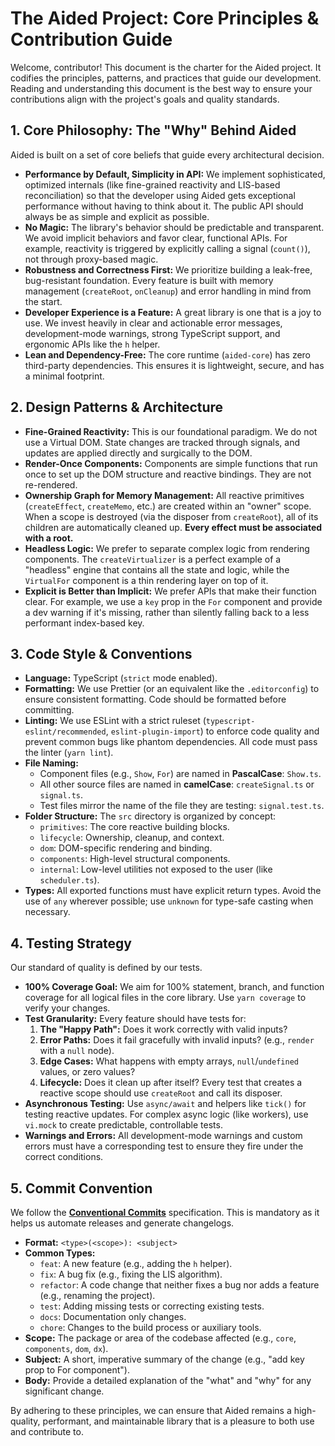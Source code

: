 # The Aided Project: Core Principles & Contribution Guide

Welcome, contributor! This document is the charter for the Aided project. It codifies the principles, patterns, and practices that guide our development. Reading and understanding this document is the best way to ensure your contributions align with the project's goals and quality standards.

## 1. Core Philosophy: The "Why" Behind Aided

Aided is built on a set of core beliefs that guide every architectural decision.

*   **Performance by Default, Simplicity in API:** We implement sophisticated, optimized internals (like fine-grained reactivity and LIS-based reconciliation) so that the developer using Aided gets exceptional performance without having to think about it. The public API should always be as simple and explicit as possible.
*   **No Magic:** The library's behavior should be predictable and transparent. We avoid implicit behaviors and favor clear, functional APIs. For example, reactivity is triggered by explicitly calling a signal (`count()`), not through proxy-based magic.
*   **Robustness and Correctness First:** We prioritize building a leak-free, bug-resistant foundation. Every feature is built with memory management (`createRoot`, `onCleanup`) and error handling in mind from the start.
*   **Developer Experience is a Feature:** A great library is one that is a joy to use. We invest heavily in clear and actionable error messages, development-mode warnings, strong TypeScript support, and ergonomic APIs like the `h` helper.
*   **Lean and Dependency-Free:** The core runtime (`aided-core`) has zero third-party dependencies. This ensures it is lightweight, secure, and has a minimal footprint.

## 2. Design Patterns & Architecture

*   **Fine-Grained Reactivity:** This is our foundational paradigm. We do not use a Virtual DOM. State changes are tracked through signals, and updates are applied directly and surgically to the DOM.
*   **Render-Once Components:** Components are simple functions that run once to set up the DOM structure and reactive bindings. They are not re-rendered.
*   **Ownership Graph for Memory Management:** All reactive primitives (`createEffect`, `createMemo`, etc.) are created within an "owner" scope. When a scope is destroyed (via the disposer from `createRoot`), all of its children are automatically cleaned up. **Every effect must be associated with a root.**
*   **Headless Logic:** We prefer to separate complex logic from rendering components. The `createVirtualizer` is a perfect example of a "headless" engine that contains all the state and logic, while the `VirtualFor` component is a thin rendering layer on top of it.
*   **Explicit is Better than Implicit:** We prefer APIs that make their function clear. For example, we use a `key` prop in the `For` component and provide a dev warning if it's missing, rather than silently falling back to a less performant index-based key.

## 3. Code Style & Conventions

*   **Language:** TypeScript (`strict` mode enabled).
*   **Formatting:** We use Prettier (or an equivalent like the `.editorconfig`) to ensure consistent formatting. Code should be formatted before committing.
*   **Linting:** We use ESLint with a strict ruleset (`typescript-eslint/recommended`, `eslint-plugin-import`) to enforce code quality and prevent common bugs like phantom dependencies. All code must pass the linter (`yarn lint`).
*   **File Naming:**
    *   Component files (e.g., `Show`, `For`) are named in **PascalCase**: `Show.ts`.
    *   All other source files are named in **camelCase**: `createSignal.ts` or `signal.ts`.
    *   Test files mirror the name of the file they are testing: `signal.test.ts`.
*   **Folder Structure:** The `src` directory is organized by concept:
    *   `primitives`: The core reactive building blocks.
    *   `lifecycle`: Ownership, cleanup, and context.
    *   `dom`: DOM-specific rendering and binding.
    *   `components`: High-level structural components.
    *   `internal`: Low-level utilities not exposed to the user (like `scheduler.ts`).
*   **Types:** All exported functions must have explicit return types. Avoid the use of `any` wherever possible; use `unknown` for type-safe casting when necessary.

## 4. Testing Strategy

Our standard of quality is defined by our tests.

*   **100% Coverage Goal:** We aim for 100% statement, branch, and function coverage for all logical files in the core library. Use `yarn coverage` to verify your changes.
*   **Test Granularity:** Every feature should have tests for:
    1.  **The "Happy Path":** Does it work correctly with valid inputs?
    2.  **Error Paths:** Does it fail gracefully with invalid inputs? (e.g., `render` with a `null` node).
    3.  **Edge Cases:** What happens with empty arrays, `null`/`undefined` values, or zero values?
    4.  **Lifecycle:** Does it clean up after itself? Every test that creates a reactive scope should use `createRoot` and call its disposer.
*   **Asynchronous Testing:** Use `async/await` and helpers like `tick()` for testing reactive updates. For complex async logic (like workers), use `vi.mock` to create predictable, controllable tests.
*   **Warnings and Errors:** All development-mode warnings and custom errors must have a corresponding test to ensure they fire under the correct conditions.

## 5. Commit Convention

We follow the **[Conventional Commits](https://www.conventionalcommits.org/en/v1.0.0/)** specification. This is mandatory as it helps us automate releases and generate changelogs.

*   **Format:** `<type>(<scope>): <subject>`
*   **Common Types:**
    *   `feat`: A new feature (e.g., adding the `h` helper).
    *   `fix`: A bug fix (e.g., fixing the LIS algorithm).
    *   `refactor`: A code change that neither fixes a bug nor adds a feature (e.g., renaming the project).
    *   `test`: Adding missing tests or correcting existing tests.
    *   `docs`: Documentation only changes.
    *   `chore`: Changes to the build process or auxiliary tools.
*   **Scope:** The package or area of the codebase affected (e.g., `core`, `components`, `dom`, `dx`).
*   **Subject:** A short, imperative summary of the change (e.g., "add key prop to For component").
*   **Body:** Provide a detailed explanation of the "what" and "why" for any significant change.

By adhering to these principles, we can ensure that Aided remains a high-quality, performant, and maintainable library that is a pleasure to both use and contribute to.
